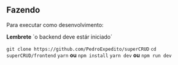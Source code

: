 ## Fazendo

Para executar como desenvolvimento:

**Lembrete** `o backend deve estár iniciado´

`git clone https://github.com/PedroExpedito/superCRUD`
`cd superCRUD/frontend`
`yarn` **ou** `npm install`
`yarn dev` **ou** `npm run dev`





